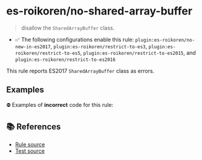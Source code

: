 # es-roikoren/no-shared-array-buffer
> disallow the `SharedArrayBuffer` class.

- ✅ The following configurations enable this rule: `plugin:es-roikoren/no-new-in-es2017`, `plugin:es-roikoren/restrict-to-es3`, `plugin:es-roikoren/restrict-to-es5`, `plugin:es-roikoren/restrict-to-es2015`, and `plugin:es-roikoren/restrict-to-es2016`

This rule reports ES2017 `SharedArrayBuffer` class as errors.

## Examples

⛔ Examples of **incorrect** code for this rule:

<eslint-playground type="bad" code="/*eslint es-roikoren/no-shared-array-buffer: error */
let buffer = new SharedArrayBuffer(10)
" />

## 📚 References

- [Rule source](https://github.com/roikoren755/eslint-plugin-es/blob/v0.0.1/src/rules/no-shared-array-buffer.ts)
- [Test source](https://github.com/roikoren755/eslint-plugin-es/blob/v0.0.1/tests/src/rules/no-shared-array-buffer.ts)
